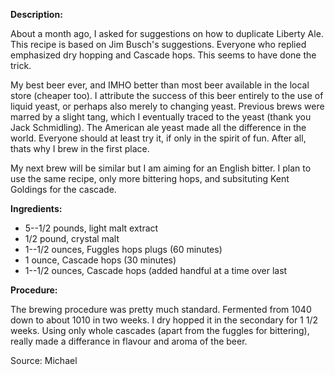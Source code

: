 **Description:**

About a month ago, I asked for suggestions on how to duplicate Liberty Ale. This recipe is based on Jim Busch's suggestions. Everyone who replied emphasized dry hopping and Cascade hops. This seems to have done the trick. 

My best beer ever, and IMHO better than most beer available in the local store (cheaper too). I attribute the success of this beer entirely to the use of liquid yeast, or perhaps also merely to changing yeast. Previous brews were marred by a slight tang, which I eventually traced to the yeast (thank you Jack Schmidling). The American ale yeast made all the difference in the world. Everyone should at least try it, if only in the spirit of fun. After all, thats why I brew in the first place. 

My next brew will be similar but I am aiming for an English bitter. I plan to use the same recipe, only more bittering hops, and subsituting Kent Goldings for the cascade.

**Ingredients:**

- 5--1/2 pounds, light malt extract
- 1/2 pound, crystal malt
- 1--1/2 ounces, Fuggles hops plugs (60 minutes)
- 1 ounce, Cascade hops (30 minutes)
- 1--1/2 ounces, Cascade hops (added handful at a time over last

**Procedure:**

The brewing procedure was pretty much standard. Fermented from 1040 down to about 1010 in two weeks. I dry hopped it in the secondary for 1 1/2 weeks. Using only whole cascades (apart from the fuggles for bittering), really made a differance in flavour and aroma of the beer.

Source: Michael